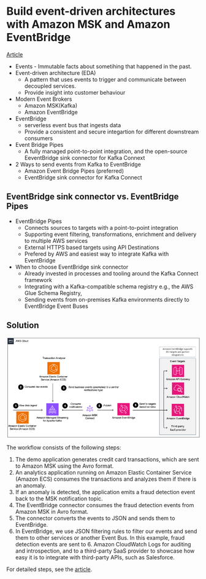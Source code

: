# Build event-driven architectures with Amazon MSK and Amazon EventBridge

[Article](https://aws.amazon.com/blogs/big-data/build-event-driven-architectures-with-amazon-msk-and-amazon-eventbridge/)

- Events - Immutable facts about sometihing that happened in the past.
- Event-driven architecture (EDA) 
    - A pattern that uses events to trigger and communicate between decoupled services.
    - Provide insight into customer behaviour
- Modern Event Brokers
    - Amazon MSK(Kafka)
    - Amazon EventBridge
- EventBridge 
    - serverless event bus that ingests data
    - Provide a consistent and secure integartion for different downstream consumers
- Event Bridge Pipes
    - A fully managed point-to-point integration, and the open-source EeventBridge sink connector for Kafka Connext
- 2 Ways to send events from Kafka to EventBridge
    - Amazon Event Bridge Pipes (preferred)
    - EventBridge sink connector for Kafka Connect

## EventBridge sink connector vs. EventBridge Pipes
- EventBridge Pipes
  - Connects sources to targets with a point-to-point integration
  - Supporting event filtering, transformations, enrichment and delivery to multiple AWS services
  - External HTTPS based targets using API Destinations
  - Prefered by AWS and easiest way to integrate Kafka with EventBridge
- When to choose EventBridge sink connector
  - Already invested in processes and tooling around the Kafka Connect framework
  - Integrating with a Kafka-compatible schema registry e.g., the AWS Glue Schema Registry,
  - Sending events from on-premises Kafka environments directly to EventBridge Event Buses

## Solution
![Solution](../Articles/Images/EDAS_with_Amazon_MSK_and_Amazon_EventBridge.png)

The workflow consists of the following steps:

1. The demo application generates credit card transactions, which are sent to Amazon MSK using the Avro format.
2. An analytics application running on Amazon Elastic Container Service (Amazon ECS) consumes the transactions and analyzes them if there is an anomaly.
3. If an anomaly is detected, the application emits a fraud detection event back to the MSK notification topic.
4. The EventBridge connector consumes the fraud detection events from Amazon MSK in Avro format.
5. The connector converts the events to JSON and sends them to EventBridge.
6. In EventBridge, we use JSON filtering rules to filter our events and send them to other services or another Event Bus. In this example, fraud detection events are sent to 6. Amazon CloudWatch Logs for auditing and introspection, and to a third-party SaaS provider to showcase how easy it is to integrate with third-party APIs, such as Salesforce.

For detailed steps, see the [article](https://aws.amazon.com/blogs/big-data/build-event-driven-architectures-with-amazon-msk-and-amazon-eventbridge/).

[//]: # (Todo work through the stepas in article and create a demo)